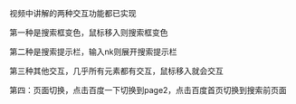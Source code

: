 视频中讲解的两种交互功能都已实现

第一种是搜索框变色，鼠标移入则搜索框变色

第二种是搜索提示栏，输入nk则展开搜索提示栏

第三种其他交互，几乎所有元素都有交互，鼠标移入就会交互

第四：页面切换，点击百度一下切换到page2，点击百度首页切换到搜索前页面